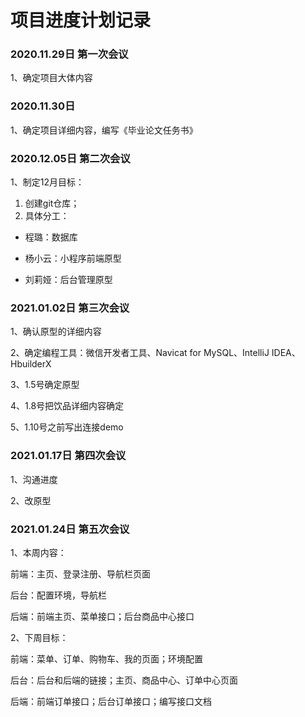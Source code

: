 # 项目进度计划记录

### **2020.11.29日 第一次会议**

1、确定项目大体内容

### **2020.11.30日**

1、确定项目详细内容，编写《毕业论文任务书》

### **2020.12.05日 第二次会议**

1、制定12月目标：

1. 创建git仓库；
2. 具体分工：

- 程璐：数据库

- 杨小云：小程序前端原型

- 刘莉娅：后台管理原型


### **2021.01.02日 第三次会议**

1、确认原型的详细内容

2、确定编程工具：微信开发者工具、Navicat for MySQL、IntelliJ IDEA、HbuilderX

3、1.5号确定原型

4、1.8号把饮品详细内容确定

5、1.10号之前写出连接demo

### **2021.01.17日 第四次会议**

1、沟通进度

2、改原型

### **2021.01.24日 第五次会议**

1、本周内容：

前端：主页、登录注册、导航栏页面

后台：配置环境，导航栏

后端：前端主页、菜单接口；后台商品中心接口

2、下周目标：

前端：菜单、订单、购物车、我的页面；环境配置

后台：后台和后端的链接；主页、商品中心、订单中心页面

后端：前端订单接口；后台订单接口；编写接口文档





